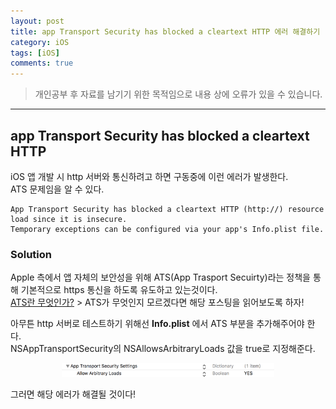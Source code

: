 ```yaml
---
layout: post
title: app Transport Security has blocked a cleartext HTTP 에러 해결하기
category: iOS
tags: [iOS]
comments: true
---
```


> 개인공부 후 자료를 남기기 위한 목적임으로 내용 상에 오류가 있을 수 있습니다.    

<hr>

## app Transport Security has blocked a cleartext HTTP

iOS 앱 개발 시 http 서버와 통신하려고 하면 구동중에 이런 에러가 발생한다.<br>
ATS 문제임을 알 수 있다.

```
App Transport Security has blocked a cleartext HTTP (http://) resource load since it is insecure.
Temporary exceptions can be configured via your app's Info.plist file.
```

### Solution

Apple 측에서 앱 자체의 보안성을 위해 ATS(App Trasport Secuirty)라는 정책을 통해 기본적으로 https 통신을 하도록 유도하고 있는것이다.<br>
[ATS란 무엇인가?](https://www.zehye.kr/ios/2020/04/09/14iOS_ats/) > ATS가 무엇인지 모르겠다면 해당 포스팅을 읽어보도록 하자!

아무튼 http 서버로 테스트하기 위해선 **Info.plist** 에서 ATS 부분을 추가해주어야 한다.<br>
NSAppTransportSecurity의 NSAllowsArbitraryLoads 값을 true로 지정해준다.

<center>
<figure>
<img src="/assets/post-img/iOS/iOS2/20.png" alt="" width="80%">
</figure>
</center>

그러면 해당 에러가 해결될 것이다!
